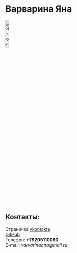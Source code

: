 <!doctype html>
<html>
  <head>
    <meta charset="utf-8">
    <title>Моя личная страничка</title>
  </head>
  <body>
    <left><h1>Варварина Яна</h1></left>
    <left><img alt="Это я" width=15%" src="me.jpg"></left>
    <br/>
    <h2>Контакты:</h2>
    Страничка <a href=https://vk.com/id153262913/>vkontakte</a>
    <br/>
    <a href=https://https://github.com/Iana-Varvarina>GitHub</a>
    <br/>
    Телефон: <b>+79205110060</b>
    <br/>
    E-mail: <i>varvarinaana@mail.ru</i>
  </body>
</html>
